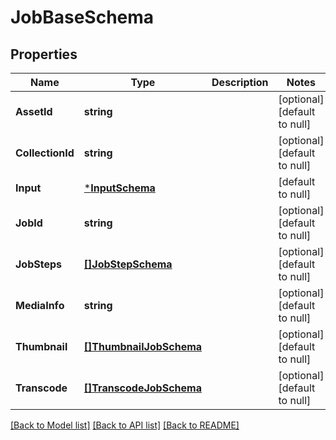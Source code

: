 # JobBaseSchema

## Properties
Name | Type | Description | Notes
------------ | ------------- | ------------- | -------------
**AssetId** | **string** |  | [optional] [default to null]
**CollectionId** | **string** |  | [optional] [default to null]
**Input** | [***InputSchema**](InputSchema.md) |  | [default to null]
**JobId** | **string** |  | [optional] [default to null]
**JobSteps** | [**[]JobStepSchema**](JobStepSchema.md) |  | [optional] [default to null]
**MediaInfo** | **string** |  | [optional] [default to null]
**Thumbnail** | [**[]ThumbnailJobSchema**](ThumbnailJobSchema.md) |  | [optional] [default to null]
**Transcode** | [**[]TranscodeJobSchema**](TranscodeJobSchema.md) |  | [optional] [default to null]

[[Back to Model list]](../README.md#documentation-for-models) [[Back to API list]](../README.md#documentation-for-api-endpoints) [[Back to README]](../README.md)


